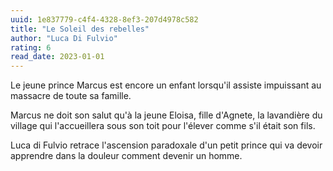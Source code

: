 ```yaml
---
uuid: 1e837779-c4f4-4328-8ef3-207d4978c582
title: "Le Soleil des rebelles"
author: "Luca Di Fulvio"
rating: 6
read_date: 2023-01-01
---
```


Le jeune prince Marcus est encore un enfant lorsqu'il assiste impuissant au massacre de toute sa famille.

Marcus ne doit son salut qu'à la jeune Eloisa, fille d'Agnete, la lavandière du village qui l'accueillera sous son toit pour l'élever comme s'il était son fils.

Luca di Fulvio retrace l'ascension paradoxale d'un petit prince qui va devoir apprendre dans la douleur comment devenir un homme.